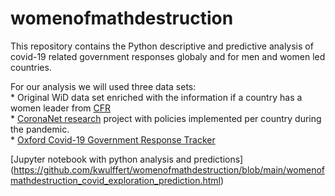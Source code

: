 # womenofmathdestruction

This repository contains the Python descriptive and predictive analysis of covid-19 related government responses globaly and for men and women led countries.

For our analysis we will used three data sets:
<br>* Original WiD data set enriched with the information if a country has a women leader from [CFR](https://www.cfr.org/article/womens-power-index)
<br>* [CoronaNet research](https://www.coronanet-project.org/index.html) project with policies implemented per country during the pandemic.
<br>* [Oxford Covid-19 Government Response Tracker](https://github.com/OxCGRT)
<br>

[Jupyter notebook with python analysis and predictions]
(https://github.com/kwulffert/womenofmathdestruction/blob/main/womenofmathdestruction_covid_exploration_prediction.html) 



